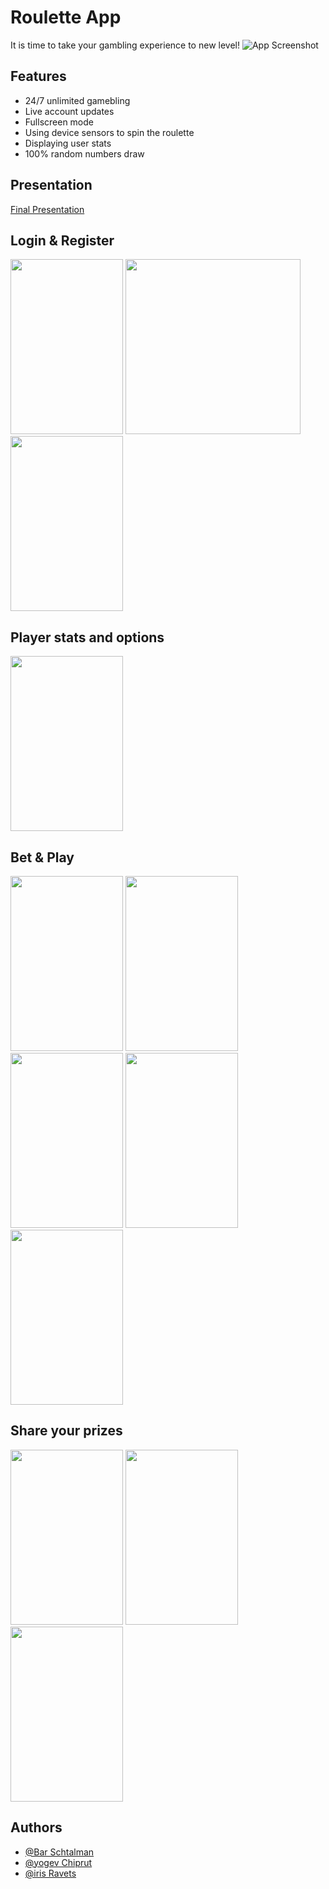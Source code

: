 
# Roulette App

It is time to take your gambling experience to new level!
![App Screenshot](https://miro.medium.com/max/1400/1*fRrnkiMwp0CbpHI8nXuRKw.jpeg)

## Features

- 24/7 unlimited gamebling
- Live account updates
- Fullscreen mode
- Using device sensors to spin the roulette
- Displaying user stats
- 100% random numbers draw


## Presentation
[Final Presentation](https://github.com/bar-schtalman/Roulette_app/blob/b2b9253d07ed7306404fb2e6b8bdd1df4a879b50/%D7%9E%D7%A6%D7%92%D7%AA%20%D7%A1%D7%95%D7%A3_2022.pptx)

## Login & Register
<img src="https://serving.photos.photobox.com/6128752333bf983794236da74428da8544cfc930b45accddd0205d9724db469893c81740.jpg" width="180" height="280">
<img src ="https://serving.photos.photobox.com/23382009ef52099a632c38f977d568707dc1d2697f98ea41347dbc1eafdbe89d445c7d26.jpg" wudth="180" height="280">
<img src ="https://serving.photos.photobox.com/484321682e933a941958b3d7e8168f1e586b267ba8de32b842387bce2829f7ded08ef40e.jpg" width="180" height ="280">

## Player stats and options
<img src ="https://serving.photos.photobox.com/985415592aa5262ccf9297fa822195f971092bcad17a2bbfea1ce7d6bfccd9eef49018a2.jpg" width = "180" height="280">

## Bet & Play
<img src ="https://serving.photos.photobox.com/22628658fa2be45572666c55293a6e2350d6f9a819fbf395819dfe074109e098d768631a.jpg" width = "180" height="280">
<img src ="https://serving.photos.photobox.com/738503043f407f4940da9387a8b293fd0e3392420d40296b463bd112f9533e2daaa341de.jpg" width = "180" height="280">
<img src ="" width = "180" height="280">
<img src ="" width = "180" height="280">
<img src ="" width = "180" height="280">

## Share your prizes
<img src ="" width = "180" height="280">
<img src ="" width = "180" height="280">




<img src ="" width = "180" height="280">


## Authors

- [@Bar Schtalman](https://github.com/bar-schtalman)
- [@yogev Chiprut](https://github.com/yogev15)
- [@iris Ravets](https://github.com/EvgenTen)

